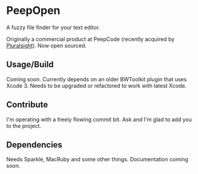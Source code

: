 # PeepOpen

A fuzzy file finder for your text editor.

Originally a commercial product at PeepCode (recently acquired by [Pluralsight](https://pluralsight.com)). Now open sourced.

## Usage/Build

Coming soon. Currently depends on an older BWToolkit plugin that uses Xcode 3. Needs to be upgraded or refactored to work with latest Xcode.

## Contribute

I'm operating with a freely flowing commit bit. Ask and I'm glad to add you to the project.

## Dependencies

Needs Sparkle, MacRuby and some other things. Documentation coming soon.
 
